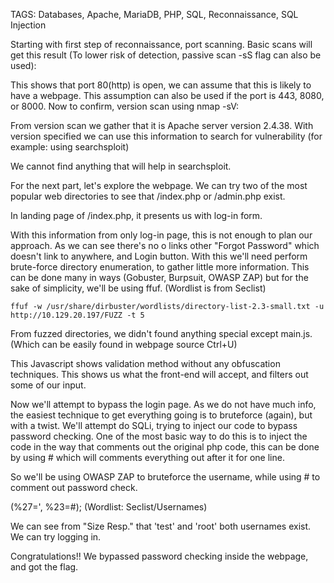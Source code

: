 TAGS: Databases, Apache, MariaDB, PHP, SQL, Reconnaissance, SQL Injection

Starting with first step of reconnaissance, port scanning. 
Basic scans will get this result (To lower risk of detection, passive scan -sS flag can also be used):


This shows that port 80(http) is open, we can assume that this is likely to have a webpage. This assumption can also be used if the port is 443, 8080, or 8000.
Now to confirm, version scan using nmap -sV:

From version scan we gather that it is Apache server version 2.4.38. With version specified we can use this information to search for vulnerability (for example: using searchsploit)

We cannot find anything that will help in searchsploit.

For the next part, let's explore the webpage. We can try two of the most popular web directories to see that /index.php or /admin.php exist.


In landing page of /index.php, it presents us with log-in form.

With this information from only log-in page, this is not enough to plan our approach. As we can see there's no o links other "Forgot Password" which doesn't link to anywhere, and Login button. With this we'll need perform brute-force directory enumeration, to gather little more information. This can be done many in ways (Gobuster, Burpsuit, OWASP ZAP) but for the sake of simplicity, we'll be using ffuf. (Wordlist is from Seclist)
```
ffuf -w /usr/share/dirbuster/wordlists/directory-list-2.3-small.txt -u http://10.129.20.197/FUZZ -t 5
```


From fuzzed directories, we didn't found anything special except main.js. (Which can be easily found in webpage source Ctrl+U)


This Javascript shows validation method without any obfuscation techniques. This shows us what the front-end will accept, and filters out some of our input.

Now we'll attempt to bypass the login page. As we do not have much info, the easiest technique to get everything going is to bruteforce (again), but with a twist. We'll attempt do SQLi, trying to inject our code to bypass password checking. One of the most basic way to do this is to inject the code in the way that comments out the original php code, this can be done by using # which will comments everything out after it for one line.

So we'll be using OWASP ZAP to bruteforce the username, while using # to comment out password check.

(%27=', %23=#); (Wordlist: Seclist/Usernames)

We can see from "Size Resp." that 'test' and 'root' both usernames exist. We can try logging in.


Congratulations!! We bypassed password checking inside the webpage, and got the flag.

